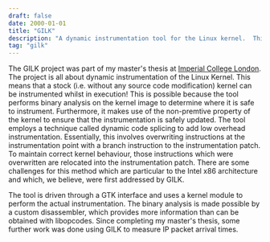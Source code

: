 ```yaml
---
draft: false
date: 2000-01-01
title: "GILK"
description: "A dynamic instrumentation tool for the Linux kernel.  This uses binary instrumentation to enable a stock (i.e. without any source code modification) kernel to be instrumented whilst in execution."
tag: "gilk"
---
```


The GILK project was part of my master's thesis at [Imperial College London](https://www.imperial.ac.uk/). The project is all about dynamic instrumentation of the Linux Kernel. This means that a stock (i.e. without any source code modification) kernel can be instrumented whilst in execution! This is possible because the tool performs binary analysis on the kernel image to determine where it is safe to instrument. Furthermore, it makes use of the non-premtive property of the kernel to ensure that the instrumentation is safely updated. The tool employs a technique called dynamic code splicing to add low overhead instrumentation. Essentially, this involves overwriting instructions at the instrumentation point with a branch instruction to the instrumentation patch. To maintain correct kernel behaviour, those instructions which were overwritten are relocated into the instrumentation patch. There are some challenges for this method which are particular to the Intel x86 architecture and which, we believe, were first addressed by GILK.

The tool is driven through a GTK interface and uses a kernel module to perform the actual instrumentation. The binary analysis is made possible by a custom disassembler, which provides more information than can be obtained with libopcodes.  Since completing my master's thesis, some further work was done using GILK to measure IP packet arrival times. 

